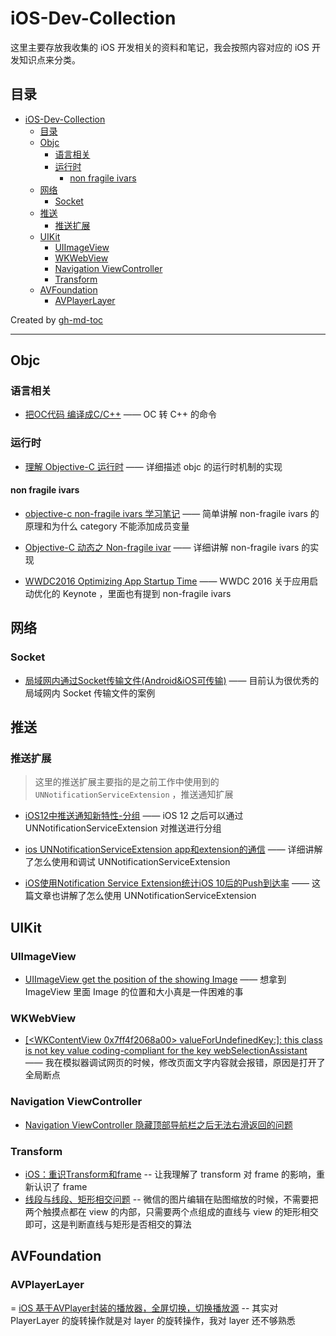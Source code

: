 # iOS-Dev-Collection

这里主要存放我收集的 iOS 开发相关的资料和笔记，我会按照内容对应的 iOS 开发知识点来分类。

## 目录

   * [iOS-Dev-Collection](#ios-dev-collection)
      * [目录](#目录)
      * [Objc](#objc)
         * [语言相关](#语言相关)
         * [运行时](#运行时)
            * [non fragile ivars](#non-fragile-ivars)
      * [网络](#网络)
         * [Socket](#socket)
      * [推送](#推送)
         * [推送扩展](#推送扩展)
      * [UIKit](#uikit)
         * [UIImageView](#uiimageview)
         * [WKWebView](#wkwebview)
         * [Navigation ViewController](#navigation-viewcontroller)
         * [Transform](#transform)
      * [AVFoundation](#avfoundation)
         * [AVPlayerLayer](#avplayerlayer)

Created by [gh-md-toc](https://github.com/ekalinin/github-markdown-toc)

---

## Objc

### 语言相关
- [把OC代码 编译成C/C++](https://www.jianshu.com/p/71bdafff72ac) —— OC 转 C++ 的命令

### 运行时

- [理解 Objective-C 运行时](https://juejin.im/post/5a951ceb5188257a8929dbc1#heading-7) —— 详细描述 objc 的运行时机制的实现

#### non fragile ivars

- [objective-c non-fragile ivars 学习笔记](https://blog.csdn.net/fly1183989782/article/details/81050782) —— 简单讲解 non-fragile ivars 的原理和为什么 category 不能添加成员变量

- [Objective-C 动态之 Non-fragile ivar](http://jefferyfan.com/programing/iOS/non-fragile-ivar/) —— 详细讲解 non-fragile ivars 的实现

- [WWDC2016 Optimizing App Startup Time](https://developer.apple.com/videos/play/wwdc2016/406/) —— WWDC 2016 关于应用启动优化的 Keynote ，里面也有提到 non-fragile ivars

## 网络

### Socket

- [局域网内通过Socket传输文件(Android&iOS可传输)](https://www.jianshu.com/p/8738d32e5668)  —— 目前认为很优秀的局域网内 Socket 传输文件的案例

## 推送

### 推送扩展

> 这里的推送扩展主要指的是之前工作中使用到的 `UNNotificationServiceExtension` ，推送通知扩展

- [iOS12中推送通知新特性-分组](https://www.jianshu.com/p/4961b425213a) —— iOS 12 之后可以通过 UNNotificationServiceExtension 对推送进行分组

- [ios UNNotificationServiceExtension app和extension的通信](https://www.jianshu.com/p/26b96b991eaf) —— 详细讲解了怎么使用和调试 UNNotificationServiceExtension

- [iOS使用Notification Service Extension统计iOS 10后的Push到达率](https://www.jianshu.com/p/ef65afc95c4a) —— 这篇文章也讲解了怎么使用 UNNotificationServiceExtension

## UIKit
### UIImageView
- [UIImageView get the position of the showing Image](https://stackoverflow.com/questions/26348736/uiimageview-get-the-position-of-the-showing-image) —— 想拿到 ImageView 里面 Image 的位置和大小真是一件困难的事

### WKWebView
- [[<WKContentView 0x7ff4f2068a00> valueForUndefinedKey:]: this class is not key value coding-compliant for the key webSelectionAssistant](https://stackoverflow.com/questions/55413844/wkcontentview-not-key-value-coding-compliant-for-key-webselectionassistant) —— 我在模拟器调试网页的时候，修改页面文字内容就会报错，原因是打开了全局断点

### Navigation ViewController
- [Navigation ViewController 隐藏顶部导航栏之后无法右滑返回的问题](https://www.jianshu.com/p/9b067de4e771)

### Transform
- [iOS：重识Transform和frame](https://www.jianshu.com/p/e1fec2f92c63) -- 让我理解了 transform 对 frame 的影响，重新认识了 frame
- [线段与线段、矩形相交问题](https://s-tm.cn/2018/04/15/%E7%BA%BF%E6%AE%B5%E4%B8%8E%E7%BA%BF%E6%AE%B5%E3%80%81%E7%9F%A9%E5%BD%A2%E7%9B%B8%E4%BA%A4%E9%97%AE%E9%A2%98/) -- 微信的图片编辑在贴图缩放的时候，不需要把两个触摸点都在 view 的内部，只需要两个点组成的直线与 view 的矩形相交即可，这是判断直线与矩形是否相交的算法
## AVFoundation
### AVPlayerLayer
= [iOS 基于AVPlayer封装的播放器，全屏切换，切换播放源](https://www.jianshu.com/p/84abeb68fb62) -- 其实对 PlayerLayer 的旋转操作就是对 layer 的旋转操作，我对 layer 还不够熟悉
